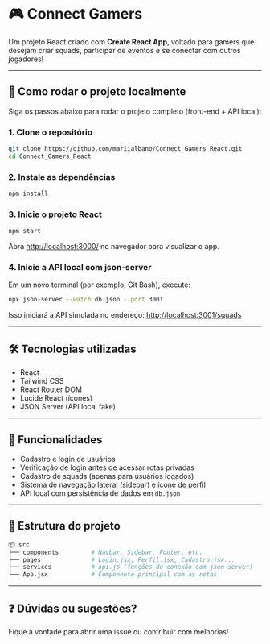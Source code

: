 
# 🎮 Connect Gamers

Um projeto React criado com **Create React App**, voltado para gamers que desejam criar squads, participar de eventos e se conectar com outros jogadores!

---

## 🚀 Como rodar o projeto localmente

Siga os passos abaixo para rodar o projeto completo (front-end + API local):

### 1. Clone o repositório

```bash
git clone https://github.com/mariialbano/Connect_Gamers_React.git
cd Connect_Gamers_React
```

### 2. Instale as dependências

```bash
npm install
```

### 3. Inicie o projeto React

```bash
npm start
```

Abra [http://localhost:3000/](http://localhost:3000/) no navegador para visualizar o app.

### 4. Inicie a API local com json-server

Em um novo terminal (por exemplo, Git Bash), execute:

```bash
npx json-server --watch db.json --port 3001
```

Isso iniciará a API simulada no endereço: [http://localhost:3001/squads](http://localhost:3001/squads)

---

## 🛠 Tecnologias utilizadas

- React
- Tailwind CSS
- React Router DOM
- Lucide React (ícones)
- JSON Server (API local fake)

---

## 👥 Funcionalidades

- Cadastro e login de usuários  
- Verificação de login antes de acessar rotas privadas  
- Cadastro de squads (apenas para usuários logados)  
- Sistema de navegação lateral (sidebar) e ícone de perfil  
- API local com persistência de dados em `db.json`

---

## 📁 Estrutura do projeto

```bash
📦 src
├── components         # Navbar, Sidebar, Footer, etc.
├── pages              # Login.jsx, Perfil.jsx, Cadastro.jsx...
├── services           # api.js (funções de conexão com json-server)
└── App.jsx            # Componente principal com as rotas
```

---

## ❓ Dúvidas ou sugestões?

Fique à vontade para abrir uma issue ou contribuir com melhorias!
